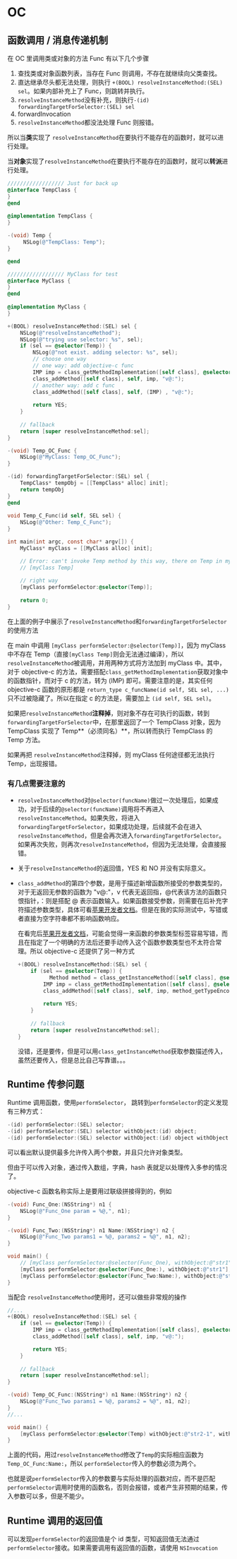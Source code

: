 # OC

## 函数调用 / 消息传递机制

在 OC 里调用类或对象的方法 Func 有以下几个步骤

1. 查找类或对象函数列表，当存在 Func 则调用，不存在就继续向父类查找。
2. 直达继承尽头都无法处理，则执行 `+(BOOL) resolveInstanceMethod:(SEL) sel`。如果内部补充上了 Func，则跳转并执行。
3. `resolveInstanceMethod`没有补充，则执行`-(id) forwardingTargetForSelector:(SEL) sel`
4. forwardInvocation
5. `resolveInstanceMethod`都没法处理 Func 则报错。

所以当**类**实现了 `resolveInstanceMethod`在要执行不能存在的函数时，就可以进行处理。

当**对象**实现了`resolveInstanceMethod`在要执行不能存在的函数时，就可以**转派**进行处理。

``` objective-c
////////////////// Just for back up
@interface TempClass {
}
@end
    
@implementation TempClass {
}

-(void) Temp {
     NSLog(@"TempClass: Temp");
}

@end

////////////////// MyClass for test
@interface MyClass {
}
@end
    
@implementation MyClass {
}

+(BOOL) resolveInstanceMethod:(SEL) sel {
    NSLog(@"resolveInstanceMethod");
    NSLog(@"trying use selector: %s", sel);
    if (sel == @selector(Temp)) {
        NSLog(@"not exist. adding selector: %s", sel);
        // choose one way
        // one way: add objective-c func
        IMP imp = class_getMethodImplementation([self class], @selector(Temp_OC_Func));
        class_addMethod([self class], self, imp, "v@:");
        // another way: add c func
        class_addMethod([self class], self, (IMP) , "v@:");
        
        return YES;
    }
    
    // fallback
    return [super resolveInstanceMethod:sel];
}

-(void) Temp_OC_Func {
    NSLog(@"MyClass: Temp_OC_Func");
}

-(id) forwardingTargetForSelector:(SEL) sel {
    TempClass* tempObj = [[TempClass* alloc] init];
	return tempObj
}
@end
    
void Temp_C_Func(id self, SEL sel) {
    NSLog(@"Other: Temp_C_Func");
}

int main(int argc, const char* argv[]) {
    MyClass* myClass = [[MyClass alloc] init];

    // Error: can't invoke Temp method by this way, there on Temp in myClass
    // [myClass Temp]
    
    // right way
    [myClass performSelector:@selector(Temp)];
    
    return 0;
}
```

在上面的例子中展示了`resolveInstanceMethod`和`forwardingTargetForSelector`的使用方法

在 main 中调用 `[myClass performSelector:@selector(Temp)]`，因为 myClass 中不存在 Temp（直接`[myClass Temp]`则会无法通过编译），所以`resolveInstanceMethod`被调用，并用两种方式将方法加到 myClass 中。其中，对于 objective-c 的方法，需要搭配`class_getMethodImplementation`获取对象中的函数指针，而对于 c 的方法，转为 (IMP) 即可。需要注意的是，其实任何 objective-c 函数的原形都是 `return_type c_funcName(id self, SEL sel, ...)`只不过被隐藏了。所以在指定 c 的方法是，需要加上 `(id self, SEL sel)`。

如果把`resolveInstanceMethod`**注释掉**，则对象不存在可执行的函数，转到`forwardingTargetForSelector`中，在那里返回了一个 TempClass 对象，因为TempClass 实现了 Temp**（必须同名）**，所以转而执行 TempClass 的 Temp 方法。

如果再把  `resolveInstanceMethod`注释掉，则 myClass 任何途径都无法执行 Temp，出现报错。

### 有几点需要注意的

* `resolveInstanceMethod`对`@selector(funcName)`做过一次处理后，如果成功，对于后续的`@selector(funcName)`调用将不再进入`resolveInstanceMethod`。如果失败，将进入`forwardingTargetForSelector`，如果成功处理，后续就不会在进入`resolveInstanceMethod`，但是会再次进入`forwardingTargetForSelector`。如果再次失败，则再次`resolveInstanceMethod`，但因为无法处理，会直接报错。

* 关于`resolveInstanceMethod`的返回值，YES 和 NO 并没有实际意义。

* `class_addMethod`的第四个参数，是用于描述新增函数所接受的参数类型的，对于无返回无参数的函数为 "v@:"，v 代表无返回指，@代表该方法的函数只恨指针，：则是搭配 @ 表示函数输入。如果函数接受参数，则需要在后补充字符描述参数类型，具体可看[苹果开发者文档](https://developer.apple.com/library/archive/documentation/Cocoa/Conceptual/ObjCRuntimeGuide/Articles/ocrtTypeEncodings.html)。但是在我的实际测试中，写错或者直接为空字符串都不影响函数响应。

  在看完后[苹果开发者文档](https://developer.apple.com/library/archive/documentation/Cocoa/Conceptual/ObjCRuntimeGuide/Articles/ocrtTypeEncodings.html)，可能会觉得一来函数的参数类型标签容易写错，而且在指定了一个明确的方法后还要手动传入这个函数参数类型也不太符合常理。所以 objective-c 还提供了另一种方式

  ``` objective-c
  +(BOOL) resolveInstanceMethod:(SEL) sel {
      if (sel == @selector(Temp)) {
         	Method method = class_getInstanceMethod([self class], @selector(Temp_OC_Func));
          IMP imp = class_getMethodImplementation([self class], @selector(Temp_OC_Func));
          class_addMethod([self class], self, imp, method_getTypeEncoding(method));
          
          return YES;
      }
      
      // fallback
      return [super resolveInstanceMethod:sel];
  }
  ```

  没错，还是要传，但是可以用`class_getInstanceMethod`获取参数描述传入，虽然还要传入，但是总比自己写靠谱。。。

## Runtime 传参问题

Runtime 调用函数，使用`performSelector`， 跳转到`performSelector`的定义发现有三种方式：

``` objective-c
-(id) performSelector:(SEL) selector;
-(id) performSelector:(SEL) selector withObject:(id) object;
-(id) performSelector:(SEL) selector withObject:(id) object withObject:(id) object;
```

可以看出默认提供最多允许传入两个参数，并且只允许对象类型。

但由于可以传入对象，通过传入数组，字典，hash 表就足以处理传入多参的情况了。

objective-c 函数名称实际上是要用过联级拼接得到的，例如

``` objective-c
-(void) Func_One:(NSString*) n1 {
    NSLog(@"Func_One param = %@,", n1);
}

-(void) Func_Two:(NSString*) n1 Name:(NSString*) n2 {
    NSLog(@"Func_Two params1 = %@, params2 = %@", n1, n2);
}

void main() {
    // [myClass performSelector:@selector(Func_One), withObject:@"str1"]; // wrong
    [myClass performSelector:@selector(Func_One:), withObject:@"str1"]; // right
    [myClass performSelector:@selector(Func_Two:Name:), withObject:@"str2-1", withObject:@"str2-2"]; // right
}
```

当配合 `resolveInstanceMethod`使用时，还可以做些非常规的操作

``` objective-c
//...
+(BOOL) resolveInstanceMethod:(SEL) sel {
    if (sel == @selector(Temp)) {
        IMP imp = class_getMethodImplementation([self class], @selector(Temp_OC_Func:Name:));
        class_addMethod([self class], self, imp, "v@:");

        return YES;
    }
    
    // fallback
    return [super resolveInstanceMethod:sel];
}

-(void) Temp_OC_Func:(NSString*) n1 Name:(NSString*) n2 {
    NSLog(@"Func_Two params1 = %@, params2 = %@", n1, n2);
}
//...

void main() {
    [myClass performSelector:@selector(Temp) withObject:@"str2-1", withObject:@"str2-2"];
}
```

上面的代码，用过`resolveInstanceMethod`修改了`Temp`的实际相应函数为`Temp_OC_Func:Name:`，所以 `performSelector`传入的参数必须为两个。

也就是说`performSelector`传入的参数要与实际处理的函数对应，而不是匹配`performSelector`调用时使用的函数名，否则会报错，或者产生非预期的结果，传入参数可以多，但是不能少。

##  Runtime 调用的返回值

可以发现`performSelector`的返回值是个 id 类型，可知返回值无法通过`performSelector`接收。如果需要调用有返回值的函数，请使用 `NSInvocation`





